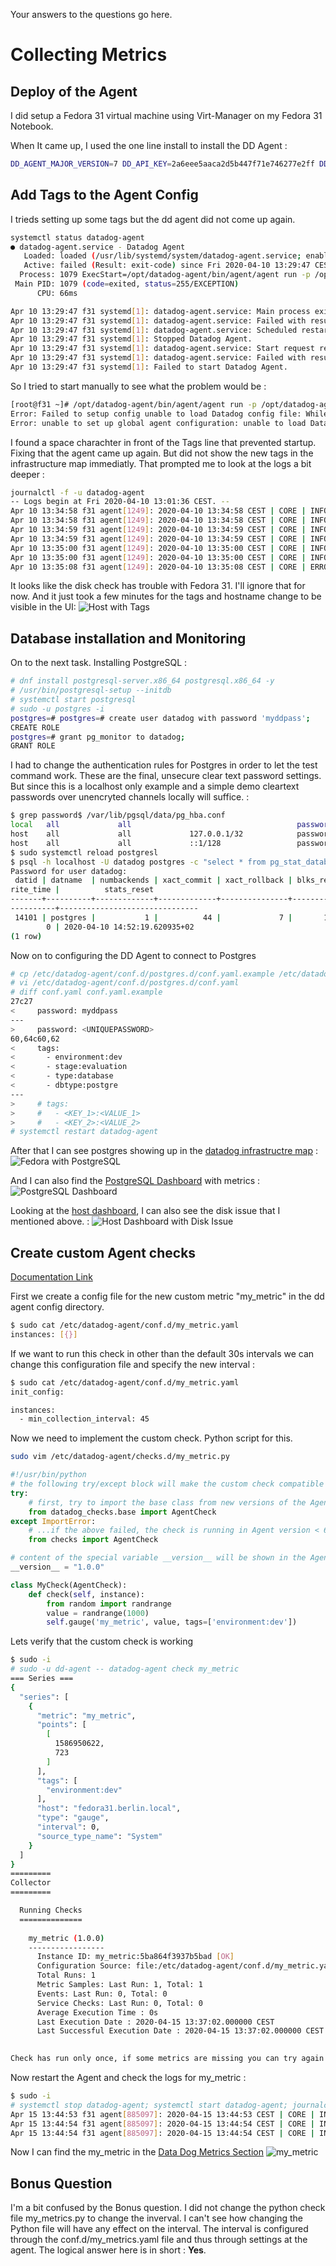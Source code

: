 Your answers to the questions go here.

# Collecting Metrics

## Deploy of the Agent

I did setup a Fedora 31 virtual machine using Virt-Manager on my Fedora 31 Notebook.

When It came up, I used the one line install to install the DD Agent :

```bash
DD_AGENT_MAJOR_VERSION=7 DD_API_KEY=2a6eee5aaca2d5b447f71e746277e2ff DD_SITE="datadoghq.eu" bash -c "$(curl -L https://raw.githubusercontent.com/DataDog/datadog-agent/master/cmd/agent/install_script.sh)"
```
## Add Tags to the Agent Config

I trieds setting up some tags but the dd agent did not come up again.

```bash
systemctl status datadog-agent
● datadog-agent.service - Datadog Agent
   Loaded: loaded (/usr/lib/systemd/system/datadog-agent.service; enabled; vendor preset: disabled)
   Active: failed (Result: exit-code) since Fri 2020-04-10 13:29:47 CEST; 23s ago
  Process: 1079 ExecStart=/opt/datadog-agent/bin/agent/agent run -p /opt/datadog-agent/run/agent.pid (code=exited, status=255/EXCEPTION)
 Main PID: 1079 (code=exited, status=255/EXCEPTION)
      CPU: 66ms

Apr 10 13:29:47 f31 systemd[1]: datadog-agent.service: Main process exited, code=exited, status=255/EXCEPTION
Apr 10 13:29:47 f31 systemd[1]: datadog-agent.service: Failed with result 'exit-code'.
Apr 10 13:29:47 f31 systemd[1]: datadog-agent.service: Scheduled restart job, restart counter is at 5.
Apr 10 13:29:47 f31 systemd[1]: Stopped Datadog Agent.
Apr 10 13:29:47 f31 systemd[1]: datadog-agent.service: Start request repeated too quickly.
Apr 10 13:29:47 f31 systemd[1]: datadog-agent.service: Failed with result 'exit-code'.
Apr 10 13:29:47 f31 systemd[1]: Failed to start Datadog Agent.
```

So I tried to start manually to see what the problem would be :

```bash
[root@f31 ~]# /opt/datadog-agent/bin/agent/agent run -p /opt/datadog-agent/run/agent.pid
Error: Failed to setup config unable to load Datadog config file: While parsing config: yaml: line 63: did not find expected key
Error: unable to set up global agent configuration: unable to load Datadog config file: While parsing config: yaml: line 63: did not find expected key
```
I found a space charachter in front of the Tags line that prevented startup. Fixing that the agent came up again. But did not show the new tags in the infrastructure map immediatly. That prompted me to look at the logs a bit deeper : 

```bash
journalctl -f -u datadog-agent
-- Logs begin at Fri 2020-04-10 13:01:36 CEST. --
Apr 10 13:34:58 f31 agent[1249]: 2020-04-10 13:34:58 CEST | CORE | INFO | (pkg/collector/runner/runner.go:261 in work) | Running check network
Apr 10 13:34:58 f31 agent[1249]: 2020-04-10 13:34:58 CEST | CORE | INFO | (pkg/collector/runner/runner.go:327 in work) | Done running check network, next runs will be logged every 500 runs
Apr 10 13:34:59 f31 agent[1249]: 2020-04-10 13:34:59 CEST | CORE | INFO | (pkg/collector/runner/runner.go:261 in work) | Running check load
Apr 10 13:34:59 f31 agent[1249]: 2020-04-10 13:34:59 CEST | CORE | INFO | (pkg/collector/runner/runner.go:327 in work) | Done running check load, next runs will be logged every 500 runs
Apr 10 13:35:00 f31 agent[1249]: 2020-04-10 13:35:00 CEST | CORE | INFO | (pkg/collector/runner/runner.go:261 in work) | Running check file_handle
Apr 10 13:35:00 f31 agent[1249]: 2020-04-10 13:35:00 CEST | CORE | INFO | (pkg/collector/runner/runner.go:327 in work) | Done running check file_handle, next runs will be logged every 500 runs
Apr 10 13:35:08 f31 agent[1249]: 2020-04-10 13:35:08 CEST | CORE | ERROR | (pkg/collector/runner/runner.go:292 in work) | Error running check disk: [{"message": "not sure how to interpret line '  11       0 sr0 7 0 2 0 0 0 0 0 0 5 0 0 0 0 0 0 0\\n'", "traceback": "Traceback (most recent call last):\n  File \"/opt/datadog-agent/embedded/lib/python3.8/site-packages/datadog_checks/base/checks/base.py\", line 713, in run\n    self.check(instance)\n  File \"/opt/datadog-agent/embedded/lib/python3.8/site-packages/datadog_checks/disk/disk.py\", line 121, in check\n    self.collect_latency_metrics()\n  File \"/opt/datadog-agent/embedded/lib/python3.8/site-packages/datadog_checks/disk/disk.py\", line 244, in collect_latency_metrics\n    for disk_name, disk in iteritems(psutil.disk_io_counters(True)):\n  File \"/opt/datadog-agent/embedded/lib/python3.8/site-packages/psutil/__init__.py\", line 2168, in disk_io_counters\n    rawdict = _psplatform.disk_io_counters(**kwargs)\n  File \"/opt/datadog-agent/embedded/lib/python3.8/site-packages/psutil/_pslinux.py\", line 1125, in disk_io_counters\n    for entry in gen:\n  File \"/opt/datadog-agent/embedded/lib/python3.8/site-packages/psutil/_pslinux.py\", line 1098, in read_procfs\n    raise ValueError(\"not sure how to interpret line %r\" % line)\nValueError: not sure how to interpret line '  11       0 sr0 7 0 2 0 0 0 0 0 0 5 0 0 0 0 0 0 0\\n'\n"}]
```

It looks like the disk check has trouble with Fedora 31. I'll ignore that for now. And it just took a few minutes for the tags and hostname change to be visible in the UI:
![Host with Tags](images/host-with-tags.png)

## Database installation and Monitoring

On to the next task. Installing PostgreSQL :
```bash
# dnf install postgresql-server.x86_64 postgresql.x86_64 -y
# /usr/bin/postgresql-setup --initdb
# systemctl start postgresql
# sudo -u postgres -i
postgres=# postgres=# create user datadog with password 'myddpass';
CREATE ROLE
postgres=# grant pg_monitor to datadog;
GRANT ROLE
```

I had to change the authentication rules for Postgres in order to let the test command work. These are the final, unsecure clear text password settings. But since this is a localhost only example and a simple demo cleartext passwords over unencryted channels locally will suffice. :

```bash
$ grep password$ /var/lib/pgsql/data/pg_hba.conf 
local   all             all                                     password
host    all             all             127.0.0.1/32            password
host    all             all             ::1/128                 password
$ sudo systemctl reload postgresl
$ psql -h localhost -U datadog postgres -c "select * from pg_stat_database LIMIT(1);" && echo -e "\e[0;32mPostgres connection - OK\e[0m" || echo -e "\e[0;31mCannot connect to Postgres\e[0m"
Password for user datadog: 
 datid | datname  | numbackends | xact_commit | xact_rollback | blks_read | blks_hit | tup_returned | tup_fetched | tup_inserted | tup_updated | tup_deleted | conflicts | temp_files | temp_bytes | deadlocks | blk_read_time | blk_w
rite_time |          stats_reset          
-------+----------+-------------+-------------+---------------+-----------+----------+--------------+-------------+--------------+-------------+-------------+-----------+------------+------------+-----------+---------------+------
----------+-------------------------------
 14101 | postgres |           1 |          44 |             7 |       127 |     3386 |        19302 |        1369 |            0 |           0 |           0 |         0 |          0 |          0 |         0 |             0 |      
        0 | 2020-04-10 14:52:19.620935+02
(1 row)
```

Now on to configuring the DD Agent to connect to Postgres

```bash
# cp /etc/datadog-agent/conf.d/postgres.d/conf.yaml.example /etc/datadog-agent/conf.d/postgres.d/conf.yaml
# vi /etc/datadog-agent/conf.d/postgres.d/conf.yaml
# diff conf.yaml conf.yaml.example 
27c27
<     password: myddpass 
---
>     password: <UNIQUEPASSWORD>
60,64c60,62
<     tags:
<       - environment:dev
<       - stage:evaluation
<       - type:database
<       - dbtype:postgre
---
>     # tags:
>     #   - <KEY_1>:<VALUE_1>
>     #   - <KEY_2>:<VALUE_2>
# systemctl restart datadog-agent
```

After that I can see postgres showing up in the [datadog infrastructre map](https://app.datadoghq.eu/infrastructure/map?host=19442128&fillby=avg%3Acpuutilization&sizeby=avg%3Anometric&groupby=availability-zone&nameby=name&nometrichosts=false&tvMode=false&nogrouphosts=true&palette=green_to_orange&paletteflip=false&node_type=host) :
![Fedora with PostgreSQL](/images/host-with-postgres.png)

And I can also find the [PostgreSQL Dashboard](https://app.datadoghq.eu/dash/integration/58/Postgres%20-%20Metrics?tpl_var_scope=host%3Afedora31.berlin.local&from_ts=1586343656315&to_ts=1586948456315&live=true&tile_size=m) with metrics : 
![PostgreSQL Dashboard](images/Postgres-dashboard.png)

Looking at the [host dashboard](https://app.datadoghq.eu/infrastructure?hostname=fedora31.berlin.local), I can also see the disk issue that I mentioned above. :
![Host Dashboard with Disk Issue](images/Host-with-Disk-issue.png)

## Create custom Agent checks

[Documentation Link](https://docs.datadoghq.com/developers/write_agent_check/?tab=agentv6v7)

First we create a config file for the new custom metric "my_metric" in the dd agent config directory. 

```bash
$ sudo cat /etc/datadog-agent/conf.d/my_metric.yaml
instances: [{}]
```

If we want to run this check in other than the default 30s intervals we can change this configuration file and specify the new interval : 
```bash
$ sudo cat /etc/datadog-agent/conf.d/my_metric.yaml
init_config:

instances:
  - min_collection_interval: 45
```

Now we need to implement the custom check. Python script for this. 
```bash
sudo vim /etc/datadog-agent/checks.d/my_metric.py
```
```python
#!/usr/bin/python
# the following try/except block will make the custom check compatible with any Agent version
try:
    # first, try to import the base class from new versions of the Agent...
    from datadog_checks.base import AgentCheck
except ImportError:
    # ...if the above failed, the check is running in Agent version < 6.6.0
    from checks import AgentCheck

# content of the special variable __version__ will be shown in the Agent status page
__version__ = "1.0.0"

class MyCheck(AgentCheck):
    def check(self, instance):
        from random import randrange
        value = randrange(1000)
        self.gauge('my_metric', value, tags=['environment:dev'])
```

Lets verify that the custom check is working
```bash
$ sudo -i
# sudo -u dd-agent -- datadog-agent check my_metric
=== Series ===
{
  "series": [
    {
      "metric": "my_metric",
      "points": [
        [
          1586950622,
          723
        ]
      ],
      "tags": [
        "environment:dev"
      ],
      "host": "fedora31.berlin.local",
      "type": "gauge",
      "interval": 0,
      "source_type_name": "System"
    }
  ]
}
=========
Collector
=========

  Running Checks
  ==============
    
    my_metric (1.0.0)
    -----------------
      Instance ID: my_metric:5ba864f3937b5bad [OK]
      Configuration Source: file:/etc/datadog-agent/conf.d/my_metric.yaml
      Total Runs: 1
      Metric Samples: Last Run: 1, Total: 1
      Events: Last Run: 0, Total: 0
      Service Checks: Last Run: 0, Total: 0
      Average Execution Time : 0s
      Last Execution Date : 2020-04-15 13:37:02.000000 CEST
      Last Successful Execution Date : 2020-04-15 13:37:02.000000 CEST
      

Check has run only once, if some metrics are missing you can try again with --check-rate to see any other metric if available.
```
Now restart the Agent and check the logs for my_metric :
```bash
$ sudo -i
# systemctl stop datadog-agent; systemctl start datadog-agent; journalctl -f -u datadog-agent | grep --color my_metric
Apr 15 13:44:53 f31 agent[885097]: 2020-04-15 13:44:53 CEST | CORE | INFO | (pkg/collector/scheduler/scheduler.go:83 in Enter) | Scheduling check my_metric with an interval of 45s
Apr 15 13:44:54 f31 agent[885097]: 2020-04-15 13:44:54 CEST | CORE | INFO | (pkg/collector/runner/runner.go:261 in work) | Running check my_metric
Apr 15 13:44:54 f31 agent[885097]: 2020-04-15 13:44:54 CEST | CORE | INFO | (pkg/collector/runner/runner.go:327 in work) | Done running check my_metric

```

Now I can find the my_metric in the [Data Dog Metrics Section](https://app.datadoghq.eu/metric/explorer?from_ts=1586950778833&to_ts=1586951678833&live=true&page=0&is_auto=false&tile_size=m&exp_metric=my_metric&exp_agg=avg&exp_row_type=metric)
![my_metric](/images/my_metrics.png)

## Bonus Question
I'm a bit confused by the Bonus question. I did not change the python check file my_metrics.py to change the inverval. I can't see how changing the Python file will have any effect on the interval. The interval is configured through the conf.d/my_metrics.yaml file and thus through settings at the agent. The logical answer here is in short : <b>Yes</b>. 
